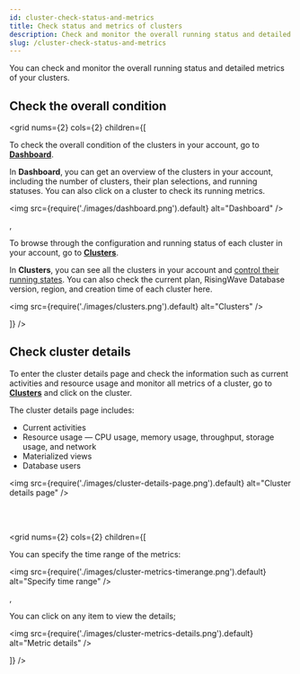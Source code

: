 ```yaml
---
id: cluster-check-status-and-metrics
title: Check status and metrics of clusters
description: Check and monitor the overall running status and detailed metrics of your clusters.
slug: /cluster-check-status-and-metrics
---
```


You can check and monitor the overall running status and detailed metrics of your clusters.

## Check the overall condition

<grid
nums={2}
cols={2}
children={[

<div>

To check the overall condition of the clusters in your account, go to [**Dashboard**](https://risingwave-cloud.com/dashboard/).
    
In **Dashboard**, you can get an overview of the clusters in your account, including the number of clusters, their plan selections, and running statuses. You can also click on a cluster to check its running metrics.

<img
  src={require('./images/dashboard.png').default}
  alt="Dashboard"
/>


</div>,

<div>

To browse through the configuration and running status of each cluster in your account, go to [**Clusters**](https://risingwave-cloud.com/clusters/).
    
In **Clusters**, you can see all the clusters in your account and [control their running states](cluster-stop-and-delete-clusters.md). You can also check the current plan, RisingWave Database version, region, and creation time of each cluster here.
    
<img
  src={require('./images/clusters.png').default}
  alt="Clusters"
/>

</div>
]}
 />


## Check cluster details

To enter the cluster details page and check the information such as current activities and resource usage and monitor all metrics of a cluster, go to [**Clusters**](https://risingwave-cloud.com/clusters/) and click on the cluster.

The cluster details page includes:

- Current activities
- Resource usage — CPU usage, memory usage, throughput, storage usage, and network
- Materialized views
- Database users


<img
  src={require('./images/cluster-details-page.png').default}
  alt="Cluster details page"
/>

<br/><br/>

<grid
nums={2}
cols={2}
children={[

<div>

You can specify the time range of the metrics:

<img
  src={require('./images/cluster-metrics-timerange.png').default}
  alt="Specify time range"
/>

</div>,

<div>

You can click on any item to view the details;

<img
  src={require('./images/cluster-metrics-details.png').default}
  alt="Metric details"
/>

</div>
]}
 />